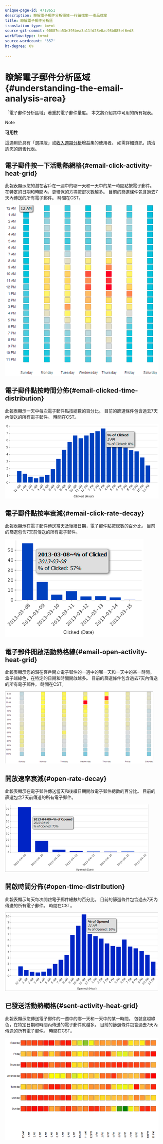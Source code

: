 ```yaml
---
unique-page-id: 4718651
description: 瞭解電子郵件分析領域——行銷檔案——產品檔案
title: 瞭解電子郵件分析區
translation-type: tm+mt
source-git-commit: 00887ea53e395bea3a11fd28e0ac98b085ef6ed8
workflow-type: tm+mt
source-wordcount: '357'
ht-degree: 0%

---
```



# 瞭解電子郵件分析區域{#understanding-the-email-analysis-area}

「電子郵件分析區域」著重於電子郵件量度。 本文將介紹其中可用的所有報表。

>[!NOTE]
>
>**可用性**
>
>這適用於具有「選擇版」或[收入週期分析](http://www.marketo.com/global-enterprise/marketo-revenue-cycle-analytics/)增益集的使用者。 如需詳細資訊，請洽詢您的銷售代表。

## 電子郵件按一下活動熱網格{#email-click-activity-heat-grid}

此報表顯示您的潛在客戶在一週中的哪一天和一天中的某一時間點按電子郵件。 在特定的日期和時間內，更環保的方塊按鍵次數越多。 目前的篩選條件包含過去7天內傳送的所有電子郵件。 時間在CST。

![](assets/image2015-5-6-17-3a17-3a34.png)

## 電子郵件點按時間分佈{#email-clicked-time-distribution}

此報表顯示一天中每次電子郵件點按總數的百分比。 目前的篩選條件包含過去7天內傳送的所有電子郵件。 時間在CST。

![](assets/image2015-5-6-17-3a20-3a55.png)

## 電子郵件點按率衰減{#email-click-rate-decay}

此報表顯示在電子郵件傳送當天及後續日期，電子郵件點按總數的百分比。 目前的篩選包含7天前傳送的所有電子郵件。

![](assets/image2015-5-6-17-3a26-3a50.png)

## 電子郵件開啟活動熱格線{#email-open-activity-heat-grid}

此報表顯示您的潛在客戶開立電子郵件的一週中的哪一天和一天中的某一時間。 盒子越綠色，在特定的日期和時間開啟越多。 目前的篩選條件包含過去7天內傳送的所有電子郵件。 時間在CST。

![](assets/image2015-5-6-17-3a30-3a35.png)

## 開放速率衰減{#open-rate-decay}

此報表顯示在電子郵件傳送當天和後續日期開啟電子郵件總數的百分比。 目前的篩選包含7天前傳送的所有電子郵件。

![](assets/image2015-5-6-17-3a37-3a25.png)

## 開啟時間分佈{#open-time-distribution}

此報表顯示每天每次開啟電子郵件總數的百分比。 目前的篩選條件包含過去7天內傳送的所有電子郵件。 時間在CST。

![](assets/image2015-5-6-17-3a39-3a15.png)

## 已發送活動熱網格{#sent-activity-heat-grid}

此報表顯示您傳送電子郵件的一週中的哪一天和一天中的某一時間。 包裝盒越綠色，在特定日期和時間內傳送的電子郵件就越多。 目前的篩選條件包含過去7天內傳送的所有電子郵件。 時間在CST。

![](assets/seven.png)

